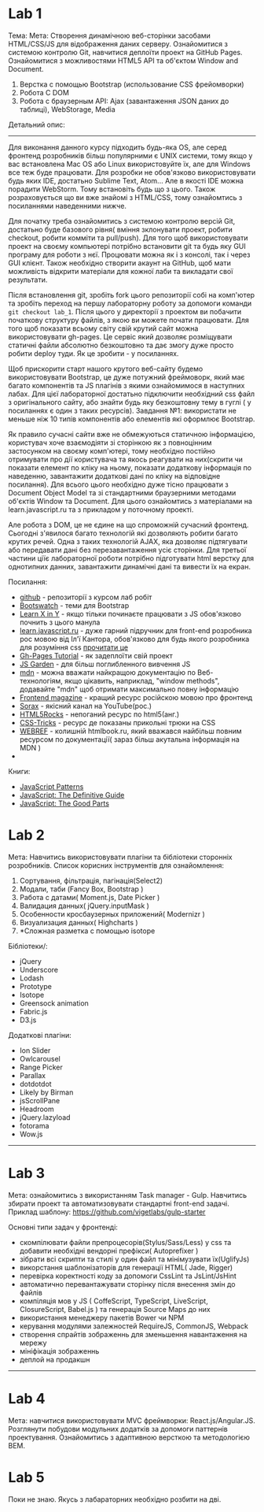 
<!---
# Lab 0
  Мета: Налаштування оточування для виконнання лабораторних робіт. 
  Опис: Для данного лабораторного циклу необхідно встановити Git, NodeJS, NPM 
-->

# Lab 1

Тема: 
Мета: Створення динамічною веб-сторінки засобами HTML/CSS/JS для відображення даних серверу. Ознайомитися з системою контролю Git, навчитися деплоїти проект на GitHub Pages. Ознайомитися з можливостями HTML5 API та об'єктом Window and Document.

1. Верстка с помощью Bootstrap (использование CSS фрейомворки)
2. Робота С DOM
3. Робота с браузерным API: Ajax (завантаження JSON даних до таблиці), WebStorage, Media

Детальний опис:
***
Для виконання данного курсу підходить будь-яка OS, але серед фронтенд розробників більш популярними є UNIX системи, тому якщо у вас встановлена Mac OS або Linux використовуйте їх, але для Windows все теж буде працювати. Для розробки не обов'язково використовувати будь яких IDE, достатьно Sublime Text, Atom... Але в якості IDE можна порадити WebStorm. Тому встановіть будь що з цього. Також розраховується що ви вже знайомі з HTML/CSS, тому ознайомтись з посиланнями наведенними нижче.

Для початку треба ознайомитись з системою контролю версій Git, достатьно буде базового рівня( вміння зклонувати проект, робити checkout, робити комміти та pull/push). Для того щоб використовувати проект на своєму компьютері потрібно встановити git та будь яку GUI програму для роботи з нєї. Процювати можна як і з консолі, так і через GUI клієнт. Також необхідно створити акаунт на GitHub, щоб мати можливість відкрити матеріали для кожної лаби та викладати свої результати.

Після встановлення git, зробіть fork цього репозиторії собі на комп'ютер та зробіть переход на першу лабораторну роботу за допомоги команди `git checkout lab_1`. Після цього у директорії з проектом ви побачити початкову структуру файлів, з якою ви можете почати працювати. Для того щоб показати всьому світу свій крутий сайт можна використовувати gh-pages. Це сервіс який дозволяє розміщувати статичні файли абсолютно безкоштовно та дає змогу дуже просто робити deploy туди. Як це зробити - у посиланнях.

Щоб прискорити старт нашого крутого веб-сайту будемо використовувати Bootstrap, це дуже потужний фреймоворк, який має багато компонентів та JS плагінів з якими ознайомимося в наступних лабах. Для цієї лабораторної достатьно підключити необхідний css файл з оригінального сайту, або знайти будь яку безкоштовну тему в гуглі ( у посиланнях є один з таких ресурсів). 
Завдання №1: використати не меньше ніж 10 типів компонентів або елементів які оформлює Bootstrap.

Як правило сучасні сайти вже не обмежуються статичною інформацією, користувач хоче взаємодіяти зі сторінкою як з повноцінним застосунком на своєму комп'ютері, тому необхідно постійно отримувати про дії користувача та якось реагувати на них(скрити чи показати елемент по кліку на ньому, показати додаткову інформація по наведенню, завантажити додаткові дані по кліку на відповідне посилання). Для всього цього необхідно дуже тісно працювати з Document Object Model та зі стандартними браузерними методами об'єктів Window та Document. Для цього ознайомтись з матеріалами на learn.javascript.ru та з прикладом у поточному проекті.

Але робота з DOM, це не єдине на що спроможній сучасний фронтенд. Сьогодні з'явилося багато технологій які дозволяють робити багато крутих речей. Одна з таких технологій AJAX, яка дозволяє підтягувати або передавати дані без перезавантаження усіє сторінки. Для третьої частини ціїє лабораторної роботи потрібно підготувати html верстку для однотипних данних, завантажити динамічні дані та вивести їх на екран.


Посилання: 
* [github](//github.com) - репозиторії з курсом лаб робіт
* [Bootswatch](https://bootswatch.com/) - теми для Bootstrap
* [Learn X in Y](http://learnxinyminutes.com/docs/ru-ru/javascript-ru/) - якщо тільки починаєте працювати з JS обов'язково почнить з цього манула
* [learn.javascript.ru](//learn.javascript.ru) - дуже гарний підручник для front-end розробника рос мовою від Іл'ї Кантора, обов'язково для будь якого розробника для розуміння css [прочитати це](http://learn.javascript.ru/css-for-js)
* [Gh-Pages Tutorial](https://www.thinkful.com/learn/a-guide-to-using-github-pages/) - як задеплоїти свій проект
* [JS Garden](//bonsaiden.github.io/JavaScript-Garden/ru/) - для більш поглибленного вивчення JS
* [mdn](//developer.mozilla.org/ru/) - можна вважати найкращою документацію по Веб-технологіям, якщо цікавить, наприклад, "window methods", додавайте "mdn" щоб отримати максимально повну інформацію
* [Frontend magazine](//frontender.info/) - кращий ресурс російскою мовою про фронтенд 
* [Sorax](//www.youtube.com/user/ArtSorax) - якісний канал на YouTube(рос.)
* [HTML5Rocks](http://www.html5rocks.com) - непоганий ресурс по html5(анг.)
* [CSS-Tricks](https://css-tricks.com/) - ресурс де показаны прикольні трюки на CSS
* [WEBREF](//webref.ru) - колишній htmlbook.ru, який вважався найбільш повним ресурсом по документації( зараз більш акутальна інформація на MDN )
* 
Книги: 
* [JavaScript Patterns](http://www.amazon.com/JavaScript-Patterns-Stoyan-Stefanov/dp/0596806752/)
* [JavaScript: The Definitive Guide](http://www.amazon.com/JavaScript-Definitive-Guide-Activate-Guides/dp/0596805527)
* [JavaScript: The Good Parts](http://www.amazon.com/JavaScript-Good-Parts-Douglas-Crockford/dp/0596517742/)

# Lab 2

Мета: Навчитись використовувати плагіни та бібліотеки сторонніх розробників.
Список корисних інструментів для ознайомлення: 

1. Сортування, фільтрація, пагінація(Select2)
2. Модали, таби (Fancy Box, Bootstrap )
3. Работа с датами( Moment.js, Date Picker )
4. Валидация данных( jQuery.inputMask )
5. Особенности кросбаузерных приложений( Modernizr )
6. Визуализация  данных( Highcharts )
7. *Сложная разметка с помощью isotope

Бібліотеки/:
* jQuery
* Underscore
* Lodash
* Prototype
* Isotope
* Greensock animation
* Fabric.js
* D3.js

Додаткові плагіни: 
* Ion Slider 
* Owlcarousel
* Range Picker
* Parallax
* dotdotdot
* Likely by Birman
* jsScrollPane
* Headroom
* jQuery.lazyload
* fotorama
* Wow.js 


***
# Lab 3

Мета: ознайомитись з використанням Task manager - Gulp. Навчитись збирати проект та автоматизовувати стандартні front-end задачі. Приклад шаблону: https://github.com/vigetlabs/gulp-starter

Основні типи задач у фронтенді:
- скомпілювати файли препроцесорів(Stylus/Sass/Less) у css та добавити необхідні вендорні префікси( Autoprefixer )
- зібрати всі скрипти та стилі у один файл та мінімузувати їх(UglifyJs)
- викорстання шаблонізаторів для генерації HTML( Jade, Rigger)
- перевірка коректності коду за допомоги CssLint та JsLint/JsHint
- автоматично перевантажувати сторінку після внесення змін до файлів
- компіляція мов у JS ( CoffeScript, TypeScript, LiveScript, ClosureScript, Babel.js ) та генерація Source Maps до них
- використання менеджеру пакетів Bower чи NPM
- керування модулями залежностей RequireJS, CommonJS, Webpack
- створення спрайтів зображеннь для зменьшення навантаження на мережу
- мініфікація зображеннь
- деплой на продакшн

***
# Lab 4
Мета: навчитися використовувати MVC фреймворки: React.js/Angular.JS. Розглянути побудови модульних додатків за допомоги паттернів проектування. Ознайомитись з адаптивною версткою та методологією BEM.

# Lab 5
Поки не знаю. Якусь з лабараторних необхідно розбити на дві. 
